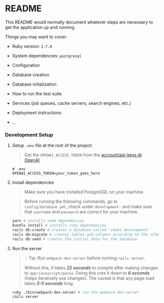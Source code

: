 # README

This README would normally document whatever steps are necessary to get the
application up and running.

Things you may want to cover:

- Ruby version: `2.7.0`

- System dependencies: `postgresql`

- Configuration

- Database creation

- Database initialization

- How to run the test suite

- Services (job queues, cache servers, search engines, etc.)

- Deployment instructions

- ...

### Development Setup

1. Setup `.env` file at the root of the project.

   > Get the `OPENAI_ACCESS_TOKEN` from the [account/api-keys @ OpenAI](https://beta.openai.com/account/api-keys).

   ```dosini
   # .env
   OPENAI_ACCESS_TOKEN=your_token_goes_here
   ```

2. Install dependencies

   > Make sure you have installed PostgreSQL on your machine.

   > Before running the following commands, go to `config/database.yml`, check under `development:` and make sure that `username` and `password` are correct for your machine.

   ```sh
   yarn # installs node dependencies
   bundle install # installs ruby dependencies
   rails db:create # creates a database called 'cheko_development'
   rails db:migrate # creates tables and columns according to the schema.
   rails db:seed # creates the initial data for the database.
   ```

3. Run the server
   > 💡 Tip: Run `webpack-dev-server` before running `rails server`.
   >
   > Without this, it takes **_22 seconds_** to compile after making changes to `app/javascript/packs`. Doing this cuts it down to **_6 seconds_** (helps iteratively see changes). The caveat is that any page load takes **_3-5 seconds_** long.
   ```sh
   ruby ./bin/webpack-dev-server # run the webpack-dev-server
   rails server
   ```
